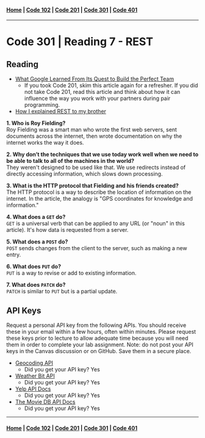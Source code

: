 #### [Home](../README.md) | [Code 102](../102main.md) | [Code 201](../201main.md) | [Code 301](../301main.md) | [Code 401](../401main.md)
***
# Code 301 | Reading 7 - REST
## Reading
- [What Google Learned From Its Quest to Build the Perfect Team](https://www.google.com/amp/mobile.nytimes.com/2016/02/28/magazine/what-google-learned-from-its-quest-to-build-the-perfect-team.amp.html)
    - If you took Code 201, skim this article again for a refresher. If you did not take Code 201, read this article and think about how it can influence the way you work with your partners during pair programming.
- [How I explained REST to my brother](https://gist.github.com/brookr/5977550)

**1. Who is Roy Fielding?**\
Roy Fielding was a smart man who wrote the first web servers, sent documents across the internet, then wrote documentation on why the internet works the way it does.

**2. Why don’t the techniques that we use today work well when we need to be able to talk to all of the machines in the world?**\
They weren't designed to be used like that. We use redirects instead of directly accessing information, which slows down processing. 

**3. What is the HTTP protocol that Fielding and his friends created?**\
The HTTP protocol is a way to describe the location of information on the internet. In the article, the analogy is "GPS coordinates for knowledge and information."

**4. What does a `GET` do?**\
`GET` is a universal verb that can be applied to any URL (or "noun" in this article). It's how data is requested from a server.

**5. What does a `POST` do?**\
`POST` sends changes from the client to the server, such as making a new entry.

**6. What does `PUT` do?**\
`PUT` is a way to revise or add to existing information.

**7. What does `PATCH` do?**\
`PATCH` is similar to `PUT` but is a partial update.

## API Keys
Request a personal API key from the following APIs. You should receive these in your email within a few hours, often within minutes. Please request these keys prior to lecture to allow adequate time because you will need them in order to complete your lab assignment. Note: do not post your API keys in the Canvas discussion or on GitHub. Save them in a secure place.

- [Geocoding API](https://locationiq.com/)
    - Did you get your API key? Yes
- [Weather Bit API](https://www.weatherbit.io/)
    - Did you get your API key? Yes
- [Yelp API Docs](https://www.yelp.com/developers/documentation/v3/business_search)
    - Did you get your API key? Yes
- [The Movie DB API Docs](https://developers.themoviedb.org/3/getting-started/introduction)
    - Did you get your API key? Yes



***
#### [Home](../README.md) | [Code 102](../102main.md) | [Code 201](../201main.md) | [Code 301](../301main.md) | [Code 401](../401main.md)